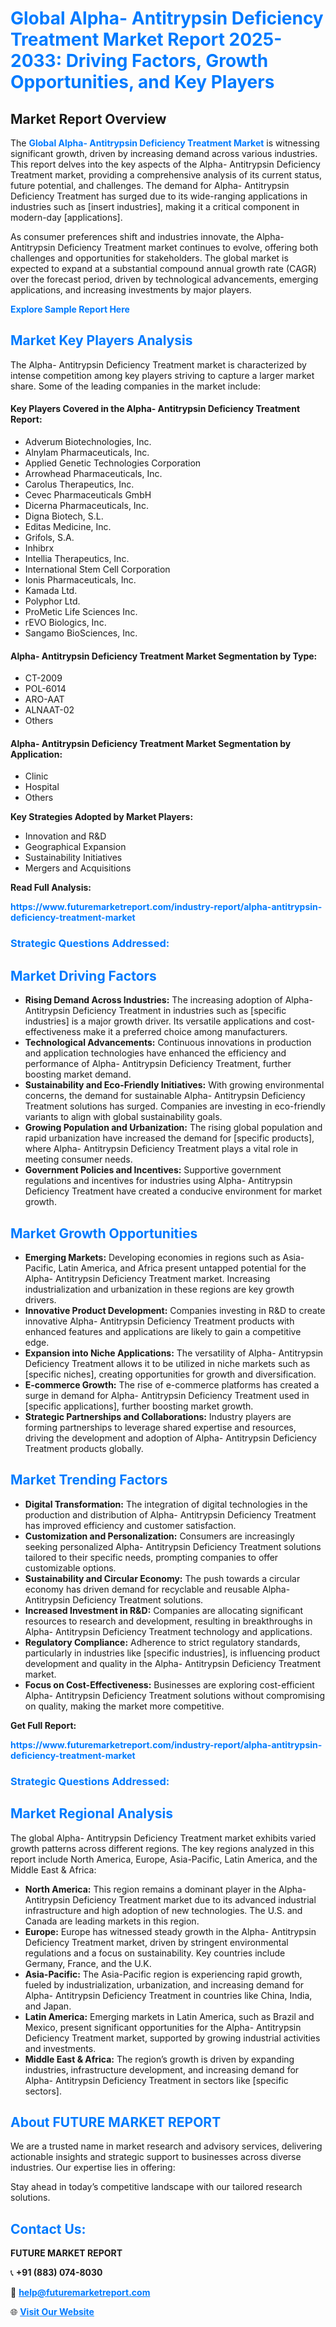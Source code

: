 <h1 style="color: #007BFF;">Global Alpha- Antitrypsin Deficiency Treatment Market Report 2025-2033: Driving Factors, Growth Opportunities, and Key Players</h1>

<section id="overview">
<h2>Market Report Overview</h2>
<p>The <a href="https://www.futuremarketreport.com/industry-report/alpha-antitrypsin-deficiency-treatment-market" style="color: #007BFF; text-decoration: none;"><strong>Global Alpha- Antitrypsin Deficiency Treatment Market</strong></a> is witnessing significant growth, driven by increasing demand across various industries. This report delves into the key aspects of the Alpha- Antitrypsin Deficiency Treatment market, providing a comprehensive analysis of its current status, future potential, and challenges. The demand for Alpha- Antitrypsin Deficiency Treatment has surged due to its wide-ranging applications in industries such as [insert industries], making it a critical component in modern-day [applications].</p>
<p>As consumer preferences shift and industries innovate, the Alpha- Antitrypsin Deficiency Treatment market continues to evolve, offering both challenges and opportunities for stakeholders. The global market is expected to expand at a substantial compound annual growth rate (CAGR) over the forecast period, driven by technological advancements, emerging applications, and increasing investments by major players.</p>
</section>

<section id="overview">
<p><a href="https://www.futuremarketreport.com/request-sample/reportId=86210" style="color: #007BFF; text-decoration: none;"><strong>Explore Sample Report Here</strong></a></p>
</section>

<section id="key-players">
<h2 style="color: #007BFF;">Market Key Players Analysis</h2>
<p>The Alpha- Antitrypsin Deficiency Treatment market is characterized by intense competition among key players striving to capture a larger market share. Some of the leading companies in the market include:</p>
<h4>Key Players Covered in the Alpha- Antitrypsin Deficiency Treatment Report:</h4>
<ul><li>Adverum Biotechnologies, Inc.</li><li>Alnylam Pharmaceuticals, Inc.</li><li>Applied Genetic Technologies Corporation</li><li>Arrowhead Pharmaceuticals, Inc.</li><li>Carolus Therapeutics, Inc.</li><li>Cevec Pharmaceuticals GmbH</li><li>Dicerna Pharmaceuticals, Inc.</li><li>Digna Biotech, S.L.</li><li>Editas Medicine, Inc.</li><li>Grifols, S.A.</li><li>Inhibrx</li><li>Intellia Therapeutics, Inc.</li><li>International Stem Cell Corporation</li><li>Ionis Pharmaceuticals, Inc.</li><li>Kamada Ltd.</li><li>Polyphor Ltd.</li><li>ProMetic Life Sciences Inc.</li><li>rEVO Biologics, Inc.</li><li>Sangamo BioSciences, Inc.</li></ul>
<h4>Alpha- Antitrypsin Deficiency Treatment Market Segmentation by Type:</h4>
<ul><li>CT-2009</li><li>POL-6014</li><li>ARO-AAT</li><li>ALNAAT-02</li><li>Others</li></ul>

<h4>Alpha- Antitrypsin Deficiency Treatment Market Segmentation by Application:</h4>
<ul><li>Clinic</li><li>Hospital</li><li>Others</li></ul>
<p><strong>Key Strategies Adopted by Market Players:</strong></p>
<ul>
<li>Innovation and R&D</li>
<li>Geographical Expansion</li>
<li>Sustainability Initiatives</li>
<li>Mergers and Acquisitions</li>
</ul>
</section>

<section>
<p><strong>Read Full Analysis: </strong></p><a href="https://www.futuremarketreport.com/industry-report/alpha-antitrypsin-deficiency-treatment-market" style="color: #007BFF; text-decoration: none;"><strong>https://www.futuremarketreport.com/industry-report/alpha-antitrypsin-deficiency-treatment-market</strong></a>
<h3 style="color: #007BFF;">Strategic Questions Addressed:</h3>
</section>

<section id="driving-factors">
<h2 style="color: #007BFF;">Market Driving Factors</h2>
<ul>
<li><strong>Rising Demand Across Industries:</strong> The increasing adoption of Alpha- Antitrypsin Deficiency Treatment in industries such as [specific industries] is a major growth driver. Its versatile applications and cost-effectiveness make it a preferred choice among manufacturers.</li>
<li><strong>Technological Advancements:</strong> Continuous innovations in production and application technologies have enhanced the efficiency and performance of Alpha- Antitrypsin Deficiency Treatment, further boosting market demand.</li>
<li><strong>Sustainability and Eco-Friendly Initiatives:</strong> With growing environmental concerns, the demand for sustainable Alpha- Antitrypsin Deficiency Treatment solutions has surged. Companies are investing in eco-friendly variants to align with global sustainability goals.</li>
<li><strong>Growing Population and Urbanization:</strong> The rising global population and rapid urbanization have increased the demand for [specific products], where Alpha- Antitrypsin Deficiency Treatment plays a vital role in meeting consumer needs.</li>
<li><strong>Government Policies and Incentives:</strong> Supportive government regulations and incentives for industries using Alpha- Antitrypsin Deficiency Treatment have created a conducive environment for market growth.</li>
</ul>
</section>

<section id="growth-opportunities">
<h2 style="color: #007BFF;">Market Growth Opportunities</h2>
<ul>
<li><strong>Emerging Markets:</strong> Developing economies in regions such as Asia-Pacific, Latin America, and Africa present untapped potential for the Alpha- Antitrypsin Deficiency Treatment market. Increasing industrialization and urbanization in these regions are key growth drivers.</li>
<li><strong>Innovative Product Development:</strong> Companies investing in R&D to create innovative Alpha- Antitrypsin Deficiency Treatment products with enhanced features and applications are likely to gain a competitive edge.</li>
<li><strong>Expansion into Niche Applications:</strong> The versatility of Alpha- Antitrypsin Deficiency Treatment allows it to be utilized in niche markets such as [specific niches], creating opportunities for growth and diversification.</li>
<li><strong>E-commerce Growth:</strong> The rise of e-commerce platforms has created a surge in demand for Alpha- Antitrypsin Deficiency Treatment used in [specific applications], further boosting market growth.</li>
<li><strong>Strategic Partnerships and Collaborations:</strong> Industry players are forming partnerships to leverage shared expertise and resources, driving the development and adoption of Alpha- Antitrypsin Deficiency Treatment products globally.</li>
</ul>
</section>

<section id="trending-factors">
<h2 style="color: #007BFF;">Market Trending Factors</h2>
<ul>
<li><strong>Digital Transformation:</strong> The integration of digital technologies in the production and distribution of Alpha- Antitrypsin Deficiency Treatment has improved efficiency and customer satisfaction.</li>
<li><strong>Customization and Personalization:</strong> Consumers are increasingly seeking personalized Alpha- Antitrypsin Deficiency Treatment solutions tailored to their specific needs, prompting companies to offer customizable options.</li>
<li><strong>Sustainability and Circular Economy:</strong> The push towards a circular economy has driven demand for recyclable and reusable Alpha- Antitrypsin Deficiency Treatment solutions.</li>
<li><strong>Increased Investment in R&D:</strong> Companies are allocating significant resources to research and development, resulting in breakthroughs in Alpha- Antitrypsin Deficiency Treatment technology and applications.</li>
<li><strong>Regulatory Compliance:</strong> Adherence to strict regulatory standards, particularly in industries like [specific industries], is influencing product development and quality in the Alpha- Antitrypsin Deficiency Treatment market.</li>
<li><strong>Focus on Cost-Effectiveness:</strong> Businesses are exploring cost-efficient Alpha- Antitrypsin Deficiency Treatment solutions without compromising on quality, making the market more competitive.</li>
</ul>
</section>

<section>
<p><strong>Get Full Report: </strong></p><a href="https://www.futuremarketreport.com/industry-report/alpha-antitrypsin-deficiency-treatment-market" style="color: #007BFF; text-decoration: none;"><strong>https://www.futuremarketreport.com/industry-report/alpha-antitrypsin-deficiency-treatment-market</strong></a>
<h3 style="color: #007BFF;">Strategic Questions Addressed:</h3>
</section>


<section id="regional-analysis">
<h2 style="color: #007BFF;">Market Regional Analysis</h2>
<p>The global Alpha- Antitrypsin Deficiency Treatment market exhibits varied growth patterns across different regions. The key regions analyzed in this report include North America, Europe, Asia-Pacific, Latin America, and the Middle East & Africa:</p>
<ul>
<li><strong>North America:</strong> This region remains a dominant player in the Alpha- Antitrypsin Deficiency Treatment market due to its advanced industrial infrastructure and high adoption of new technologies. The U.S. and Canada are leading markets in this region.</li>
<li><strong>Europe:</strong> Europe has witnessed steady growth in the Alpha- Antitrypsin Deficiency Treatment market, driven by stringent environmental regulations and a focus on sustainability. Key countries include Germany, France, and the U.K.</li>
<li><strong>Asia-Pacific:</strong> The Asia-Pacific region is experiencing rapid growth, fueled by industrialization, urbanization, and increasing demand for Alpha- Antitrypsin Deficiency Treatment in countries like China, India, and Japan.</li>
<li><strong>Latin America:</strong> Emerging markets in Latin America, such as Brazil and Mexico, present significant opportunities for the Alpha- Antitrypsin Deficiency Treatment market, supported by growing industrial activities and investments.</li>
<li><strong>Middle East & Africa:</strong> The region’s growth is driven by expanding industries, infrastructure development, and increasing demand for Alpha- Antitrypsin Deficiency Treatment in sectors like [specific sectors].</li>
</ul>
</section>

<footer>
<h2 style="color: #007BFF;">About FUTURE MARKET REPORT</h2>
<p>We are a trusted name in market research and advisory services, delivering actionable insights and strategic support to businesses across diverse industries. Our expertise lies in offering:</p>

<p>Stay ahead in today’s competitive landscape with our tailored research solutions.</p>

<h2 style="color: #007BFF;">Contact Us:</h2>
<p><strong>FUTURE MARKET REPORT</strong></p>
<p>📞 <strong>+91 (883) 074-8030</strong></p>
<p>📧 <strong><a href="mailto:help@futuremarketreport.com" style="color: #007BFF;">help@futuremarketreport.com</a></strong></p>
<p>🌐 <strong><a href="https://www.futuremarketreport.com/" style="color: #007BFF;">Visit Our Website</a></strong></p>
</footer>